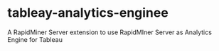 # tableay-analytics-enginee
A RapidMiner Server extension to use RapidMIner Server as Analytics Engine for Tableau
